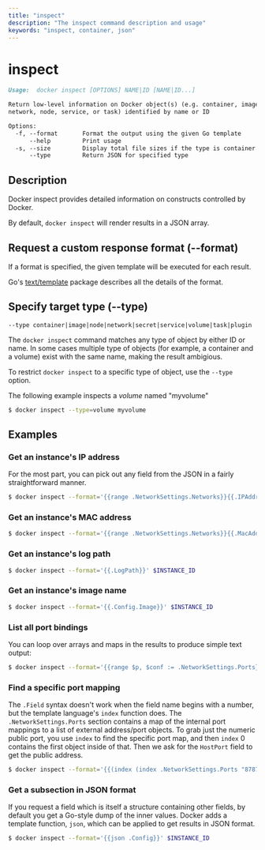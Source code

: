 ```yaml
---
title: "inspect"
description: "The inspect command description and usage"
keywords: "inspect, container, json"
---
```


<!-- This file is maintained within the docker/cli Github
     repository at https://github.com/docker/cli/. Make all
     pull requests against that repo. If you see this file in
     another repository, consider it read-only there, as it will
     periodically be overwritten by the definitive file. Pull
     requests which include edits to this file in other repositories
     will be rejected.
-->

# inspect

```markdown
Usage:  docker inspect [OPTIONS] NAME|ID [NAME|ID...]

Return low-level information on Docker object(s) (e.g. container, image, volume,
network, node, service, or task) identified by name or ID

Options:
  -f, --format       Format the output using the given Go template
      --help         Print usage
  -s, --size         Display total file sizes if the type is container
      --type         Return JSON for specified type
```

## Description

Docker inspect provides detailed information on constructs controlled by Docker.

By default, `docker inspect` will render results in a JSON array.

## Request a custom response format (--format)

If a format is specified, the given template will be executed for each result.

Go's [text/template](http://golang.org/pkg/text/template/) package
describes all the details of the format.

## Specify target type (--type)

`--type container|image|node|network|secret|service|volume|task|plugin`

The `docker inspect` command matches any type of object by either ID or name.
In some cases multiple type of objects (for example, a container and a volume)
exist with the same name, making the result ambigious.

To restrict `docker inspect` to a specific type of object, use the `--type`
option.

The following example inspects a _volume_ named "myvolume"

```bash
$ docker inspect --type=volume myvolume
```

## Examples

### Get an instance's IP address

For the most part, you can pick out any field from the JSON in a fairly
straightforward manner.

```bash
$ docker inspect --format='{{range .NetworkSettings.Networks}}{{.IPAddress}}{{end}}' $INSTANCE_ID
```

### Get an instance's MAC address

```bash
$ docker inspect --format='{{range .NetworkSettings.Networks}}{{.MacAddress}}{{end}}' $INSTANCE_ID
```

### Get an instance's log path

```bash
$ docker inspect --format='{{.LogPath}}' $INSTANCE_ID
```

### Get an instance's image name

```bash
$ docker inspect --format='{{.Config.Image}}' $INSTANCE_ID
```

### List all port bindings

You can loop over arrays and maps in the results to produce simple text
output:

```bash
$ docker inspect --format='{{range $p, $conf := .NetworkSettings.Ports}} {{$p}} -> {{(index $conf 0).HostPort}} {{end}}' $INSTANCE_ID
```

### Find a specific port mapping

The `.Field` syntax doesn't work when the field name begins with a
number, but the template language's `index` function does. The
`.NetworkSettings.Ports` section contains a map of the internal port
mappings to a list of external address/port objects. To grab just the
numeric public port, you use `index` to find the specific port map, and
then `index` 0 contains the first object inside of that. Then we ask for
the `HostPort` field to get the public address.

```bash
$ docker inspect --format='{{(index (index .NetworkSettings.Ports "8787/tcp") 0).HostPort}}' $INSTANCE_ID
```

### Get a subsection in JSON format

If you request a field which is itself a structure containing other
fields, by default you get a Go-style dump of the inner values.
Docker adds a template function, `json`, which can be applied to get
results in JSON format.

```bash
$ docker inspect --format='{{json .Config}}' $INSTANCE_ID
```

